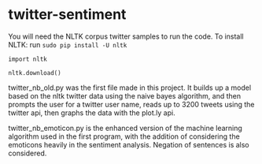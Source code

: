 # twitter-sentiment

You will need the NLTK corpus twitter samples to run the code.
To install NLTK: run `sudo pip install -U nltk`

`import nltk`

`nltk.download()`

twitter_nb_old.py was the first file made in this project. It builds up a model based on the nltk twitter data using the naive bayes algorithm, and then prompts the user for a twitter user name, reads up to 3200 tweets using the twitter api, then graphs the data with the plot.ly api. 

twitter_nb_emoticon.py is the enhanced version of the machine learning algorithm used in the first program, with the addition of considering the emoticons heavily in the sentiment analysis. Negation of sentences is also considered.

